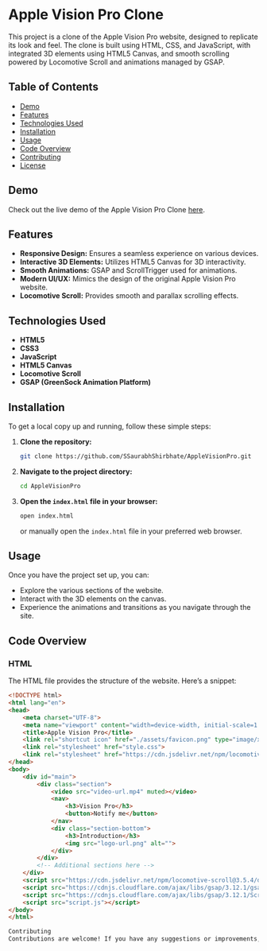 # Apple Vision Pro Clone

This project is a clone of the Apple Vision Pro website, designed to replicate its look and feel. The clone is built using HTML, CSS, and JavaScript, with integrated 3D elements using HTML5 Canvas, and smooth scrolling powered by Locomotive Scroll and animations managed by GSAP.

## Table of Contents

- [Demo](#demo)
- [Features](#features)
- [Technologies Used](#technologies-used)
- [Installation](#installation)
- [Usage](#usage)
- [Code Overview](#code-overview)
- [Contributing](#contributing)
- [License](#license)

## Demo

Check out the live demo of the Apple Vision Pro Clone [here](https://github.com/SSaurabhShirbhate/AppleVisionPro). 
## Features

- **Responsive Design:** Ensures a seamless experience on various devices.
- **Interactive 3D Elements:** Utilizes HTML5 Canvas for 3D interactivity.
- **Smooth Animations:** GSAP and ScrollTrigger used for animations.
- **Modern UI/UX:** Mimics the design of the original Apple Vision Pro website.
- **Locomotive Scroll:** Provides smooth and parallax scrolling effects.

## Technologies Used

- **HTML5**
- **CSS3**
- **JavaScript**
- **HTML5 Canvas**
- **Locomotive Scroll**
- **GSAP (GreenSock Animation Platform)**

## Installation

To get a local copy up and running, follow these simple steps:

1. **Clone the repository:**
    ```sh
    git clone https://github.com/SSaurabhShirbhate/AppleVisionPro.git
    ```

2. **Navigate to the project directory:**
    ```sh
    cd AppleVisionPro
    ```

3. **Open the `index.html` file in your browser:**
    ```sh
    open index.html
    ```
    or manually open the `index.html` file in your preferred web browser.

## Usage

Once you have the project set up, you can:

- Explore the various sections of the website.
- Interact with the 3D elements on the canvas.
- Experience the animations and transitions as you navigate through the site.

## Code Overview

### HTML

The HTML file provides the structure of the website. Here’s a snippet:

```html
<!DOCTYPE html>
<html lang="en">
<head>
    <meta charset="UTF-8">
    <meta name="viewport" content="width=device-width, initial-scale=1.0">
    <title>Apple Vision Pro</title>
    <link rel="shortcut icon" href="./assets/favicon.png" type="image/x-icon">
    <link rel="stylesheet" href="style.css">
    <link rel="stylesheet" href="https://cdn.jsdelivr.net/npm/locomotive-scroll@3.5.4/dist/locomotive-scroll.css">
</head>
<body>
    <div id="main">
        <div class="section">
            <video src="video-url.mp4" muted></video>
            <nav>
                <h3>Vision Pro</h3>
                <button>Notify me</button>
            </nav>
            <div class="section-bottom">
                <h3>Introduction</h3>
                <img src="logo-url.png" alt="">
            </div>
        </div>
        <!-- Additional sections here -->
    </div>
    <script src="https://cdn.jsdelivr.net/npm/locomotive-scroll@3.5.4/dist/locomotive-scroll.js"></script>
    <script src="https://cdnjs.cloudflare.com/ajax/libs/gsap/3.12.1/gsap.min.js"></script>
    <script src="https://cdnjs.cloudflare.com/ajax/libs/gsap/3.12.1/ScrollTrigger.min.js"></script>
    <script src="script.js"></script>
</body>
</html>

Contributing
Contributions are welcome! If you have any suggestions or improvements, feel free to create an issue or submit a pull request.

